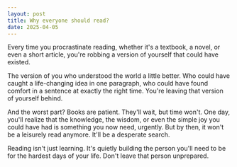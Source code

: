 ```yaml
---
layout: post
title: Why everyone should read?
date: 2025-04-05
---
```


Every time you procrastinate reading, whether it's a textbook, a novel, or even a short article, 
you're robbing a version of yourself that could have existed.

The version of you who understood the world a little better. Who could have caught a life-changing 
idea in one paragraph, who could have found comfort in a sentence at exactly the right time. 
You're leaving that version of yourself behind. 

And the worst part? Books are patient. They'll wait, but time won't. One day, you'll realize 
that the knowledge, the wisdom, or even the simple joy you could have had is something you now 
need, urgently. But by then, it won't be a leisurely read anymore. It'll be a desperate search.

Reading isn't just learning. It's quietly building the person you'll need to be for the hardest 
days of your life. Don't leave that person unprepared.


